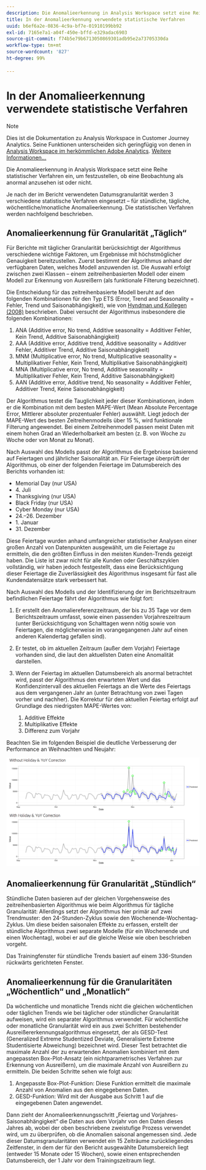 ```yaml
---
description: Die Anomalieerkennung in Analysis Workspace setzt eine Reihe statistischer Verfahren ein, um festzustellen, ob eine Beobachtung als anormal anzusehen ist oder nicht.
title: In der Anomalieerkennung verwendete statistische Verfahren
uuid: b6ef6a2e-0836-4c9a-bf7e-01910199bb92
exl-id: 7165e7a1-a04f-450e-bffd-e329adac6903
source-git-commit: f74b5e79b6713050869301adb95e2a73705330da
workflow-type: tm+mt
source-wordcount: '827'
ht-degree: 99%

---
```


# In der Anomalieerkennung verwendete statistische Verfahren

>[!NOTE]
>
>Dies ist die Dokumentation zu Analysis Workspace in Customer Journey Analytics. Seine Funktionen unterscheiden sich geringfügig von denen in [Analysis Workspace im herkömmlichen Adobe Analytics](https://experienceleague.adobe.com/docs/analytics/analyze/analysis-workspace/home.html). [Weitere Informationen...](/help/getting-started/cja-aa.md)

Die Anomalieerkennung in Analysis Workspace setzt eine Reihe statistischer Verfahren ein, um festzustellen, ob eine Beobachtung als anormal anzusehen ist oder nicht.

Je nach der im Bericht verwendeten Datumsgranularität werden 3 verschiedene statistische Verfahren eingesetzt – für stündliche, tägliche, wöchentliche/monatliche Anomalieerkennung. Die statistischen Verfahren werden nachfolgend beschrieben.

## Anomalieerkennung für Granularität „Täglich“ 

Für Berichte mit täglicher Granularität berücksichtigt der Algorithmus verschiedene wichtige Faktoren, um Ergebnisse mit höchstmöglicher Genauigkeit bereitzustellen. Zuerst bestimmt der Algorithmus anhand der verfügbaren Daten, welches Modell anzuwenden ist. Die Auswahl erfolgt zwischen zwei Klassen – einem zeitreihenbasierten Modell oder einem Modell zur Erkennung von Ausreißern (als funktionale Filterung bezeichnet).

Die Entscheidung für das zeitreihenbasierte Modell beruht auf den folgenden Kombinationen für den Typ ETS (Error, Trend and Seasonality = Fehler, Trend und Saisonabhängigkeit), wie von [Hyndman und Kollegen (2008)](https://www.springer.com/de/book/9783540719168) beschrieben. Dabei versucht der Algorithmus insbesondere die folgenden Kombinationen:

1. ANA (Additive error, No trend, Additive seasonality = Additiver Fehler, Kein Trend, Additive Saisonabhängigkeit)
1. AAA (Additive error, Additive trend, Additive seasonality = Additiver Fehler, Additiver Trend, Additive Saisonabhängigkeit)
1. MNM (Multiplicative error, No trend, Multiplicative seasonality = Multiplikativer Fehler, Kein Trend, Multiplikative Saisonabhängigkeit)
1. MNA (Multiplicative error, No trend, Additive seasonality = Multiplikativer Fehler, Kein Trend, Additive Saisonabhängigkeit)
1. AAN (Additive error, Additive trend, No seasonality = Additiver Fehler, Additiver Trend, Keine Saisonabhängigkeit)

Der Algorithmus testet die Tauglichkeit jeder dieser Kombinationen, indem er die Kombination mit dem besten MAPE-Wert (Mean Absolute Percentage Error, Mittlerer absoluter prozentualer Fehler) auswählt. Liegt jedoch der MAPE-Wert des besten Zeitreihenmodells über 15 %, wird funktionale Filterung angewendet. Bei einem Zeitreihenmodell passen meist Daten mit einem hohen Grad an Wiederholbarkeit am besten (z. B. von Woche zu Woche oder von Monat zu Monat).

Nach Auswahl des Modells passt der Algorithmus die Ergebnisse basierend auf Feiertagen und jährlicher Saisonalität an. Für Feiertage überprüft der Algorithmus, ob einer der folgenden Feiertage im Datumsbereich des Berichts vorhanden ist:

* Memorial Day (nur USA)
* 4. Juli
* Thanksgiving (nur USA)
* Black Friday (nur USA)
* Cyber Monday (nur USA)
* 24.–26. Dezember
* 1. Januar
* 31. Dezember

Diese Feiertage wurden anhand umfangreicher statistischer Analysen einer großen Anzahl von Datenpunkten ausgewählt, um die Feiertage zu ermitteln, die den größten Einfluss in den meisten Kunden-Trends gezeigt haben. Die Liste ist zwar nicht für alle Kunden oder Geschäftszyklen vollständig, wir haben jedoch festgestellt, dass eine Berücksichtigung dieser Feiertage die Zuverlässigkeit des Algorithmus insgesamt für fast alle Kundendatensätze stark verbessert hat.

Nach Auswahl des Modells und der Identifizierung der im Berichtszeitraum befindlichen Feiertage fährt der Algorithmus wie folgt fort:

1. Er erstellt den Anomaliereferenzzeitraum, der bis zu 35 Tage vor dem Berichtszeitraum umfasst, sowie einen passenden Vorjahreszeitraum (unter Berücksichtigung von Schalttagen wenn nötig sowie von Feiertagen, die möglicherweise im vorangegangenen Jahr auf einen anderen Kalendertag gefallen sind).
1. Er testet, ob im aktuellen Zeitraum (außer dem Vorjahr) Feiertage vorhanden sind, die laut den aktuellsten Daten eine Anomalität darstellen.
1. Wenn der Feiertag im aktuellen Datumsbereich als anormal betrachtet wird, passt der Algorithmus den erwarteten Wert und das Konfidenzintervall des aktuellen Feiertags an die Werte des Feiertags aus dem vergangenen Jahr an (unter Betrachtung von zwei Tagen vorher und nachher). Die Korrektur für den aktuellen Feiertag erfolgt auf Grundlage des niedrigsten MAPE-Wertes von:

   1. Additive Effekte
   1. Multiplikative Effekte
   1. Differenz zum Vorjahr

Beachten Sie im folgenden Beispiel die deutliche Verbesserung der Performance an Weihnachten und Neujahr:

![](assets/anomaly_statistics.png)

## Anomalieerkennung für Granularität „Stündlich“ 

Stündliche Daten basieren auf der gleichen Vorgehensweise des zeitreihenbasierten Algorithmus wie beim Algorithmus für tägliche Granularität: Allerdings setzt der Algorithmus hier primär auf zwei Trendmuster: den 24-Stunden-Zyklus sowie den Wochenende-Wochentag-Zyklus. Um diese beiden saisonalen Effekte zu erfassen, erstellt der stündliche Algorithmus zwei separate Modelle (für ein Wochenende und einen Wochentag), wobei er auf die gleiche Weise wie oben beschrieben vorgeht.

Das Trainingfenster für stündliche Trends basiert auf einem 336-Stunden rückwärts gerichteten Fenster.

## Anomalieerkennung für die Granularitäten „Wöchentlich“ und „Monatlich“ 

Da wöchentliche und monatliche Trends nicht die gleichen wöchentlichen oder täglichen Trends wie bei täglicher oder stündlicher Granularität aufweisen, wird ein separater Algorithmus verwendet. Für wöchentliche oder monatliche Granularität wird ein aus zwei Schritten bestehender Ausreißererkennungsalgorithmus eingesetzt, der als GESD-Test (Generalized Extreme Studentized Deviate, Generalisierte Extreme Studentisierte Abweichung) bezeichnet wird. Dieser Test betrachtet die maximale Anzahl der zu erwartenden Anomalien kombiniert mit dem angepassten Box-Plot-Ansatz (ein nichtparametrisches Verfahren zur Erkennung von Ausreißern), um die maximale Anzahl von Ausreißern zu ermitteln. Die beiden Schritte sehen wie folgt aus:

1. Angepasste Box-Plot-Funktion: Diese Funktion ermittelt die maximale Anzahl von Anomalien aus den eingegebenen Daten.
1. GESD-Funktion: Wird mit der Ausgabe aus Schritt 1 auf die eingegebenen Daten angewendet.

Dann zieht der Anomalieerkennungsschritt „Feiertag und Vorjahres-Saisonabhängigkeit“ die Daten aus dem Vorjahr von den Daten dieses Jahres ab, wobei der oben beschriebene zweistufige Prozess verwendet wird, um zu überprüfen, ob die Anomalien saisonal angemessen sind. Jede dieser Datumsgranularitäten verwendet ein 15 Zeiträume zurückliegendes Zeitfenster, in dem der für den Bericht ausgewählte Datumsbereich liegt (entweder 15 Monate oder 15 Wochen), sowie einen entsprechenden Datumsbereich, der 1 Jahr vor dem Trainingszeitraum liegt.
